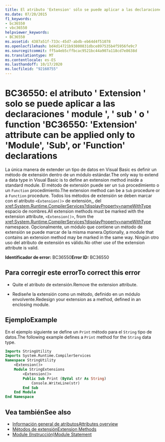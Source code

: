 ```yaml
---
title: El atributo 'Extension' sólo se puede aplicar a las declaraciones 'Module', 'Sub' o 'Function'
ms.date: 07/20/2015
f1_keywords:
- bc36550
- vbc36550
helpviewer_keywords:
- BC36550
ms.assetid: 4387a51f-733c-45d7-abdb-eb64d4f51078
ms.openlocfilehash: bd4d14721b93800831dbce897535b4f5956fe9c7
ms.sourcegitcommit: ff5a4eb5cffbcac9521bc44a907a118cd7e8638d
ms.translationtype: MT
ms.contentlocale: es-ES
ms.lasthandoff: 10/17/2020
ms.locfileid: "92160755"
---
```

# <a name="bc36550-extension-attribute-can-be-applied-only-to-module-sub-or-function-declarations"></a><span data-ttu-id="5ac32-102">BC36550: el atributo ' Extension ' solo se puede aplicar a las declaraciones ' module ', ' sub ' o ' function '</span><span class="sxs-lookup"><span data-stu-id="5ac32-102">BC36550: 'Extension' attribute can be applied only to 'Module', 'Sub', or 'Function' declarations</span></span>

<span data-ttu-id="5ac32-103">La única manera de extender un tipo de datos en Visual Basic es definir un método de extensión dentro de un módulo estándar.</span><span class="sxs-lookup"><span data-stu-id="5ac32-103">The only way to extend a data type in Visual Basic is to define an extension method inside a standard module.</span></span> <span data-ttu-id="5ac32-104">El método de extensión puede ser un `Sub` procedimiento o un `Function` procedimiento.</span><span class="sxs-lookup"><span data-stu-id="5ac32-104">The extension method can be a `Sub` procedure or a `Function` procedure.</span></span> <span data-ttu-id="5ac32-105">Todos los métodos de extensión se deben marcar con el atributo `<Extension()>` de extensión,, del <xref:System.Runtime.CompilerServices?displayProperty=nameWithType> espacio de nombres.</span><span class="sxs-lookup"><span data-stu-id="5ac32-105">All extension methods must be marked with the extension attribute, `<Extension()>`, from the <xref:System.Runtime.CompilerServices?displayProperty=nameWithType> namespace.</span></span> <span data-ttu-id="5ac32-106">Opcionalmente, un módulo que contiene un método de extensión se puede marcar de la misma manera.</span><span class="sxs-lookup"><span data-stu-id="5ac32-106">Optionally, a module that contains an extension method may be marked in the same way.</span></span> <span data-ttu-id="5ac32-107">Ningún otro uso del atributo de extensión es válido.</span><span class="sxs-lookup"><span data-stu-id="5ac32-107">No other use of the extension attribute is valid.</span></span>

<span data-ttu-id="5ac32-108">**Identificador de error:** BC36550</span><span class="sxs-lookup"><span data-stu-id="5ac32-108">**Error ID:** BC36550</span></span>

## <a name="to-correct-this-error"></a><span data-ttu-id="5ac32-109">Para corregir este error</span><span class="sxs-lookup"><span data-stu-id="5ac32-109">To correct this error</span></span>

- <span data-ttu-id="5ac32-110">Quite el atributo de extensión.</span><span class="sxs-lookup"><span data-stu-id="5ac32-110">Remove the extension attribute.</span></span>

- <span data-ttu-id="5ac32-111">Rediseñe la extensión como un método, definido en un módulo envolvente.</span><span class="sxs-lookup"><span data-stu-id="5ac32-111">Redesign your extension as a method, defined in an enclosing module.</span></span>

## <a name="example"></a><span data-ttu-id="5ac32-112">Ejemplo</span><span class="sxs-lookup"><span data-stu-id="5ac32-112">Example</span></span>

<span data-ttu-id="5ac32-113">En el ejemplo siguiente se define un `Print` método para el `String` tipo de datos.</span><span class="sxs-lookup"><span data-stu-id="5ac32-113">The following example defines a `Print` method for the `String` data type.</span></span>

```vb
Imports StringUtility
Imports System.Runtime.CompilerServices
Namespace StringUtility
    <Extension()>
    Module StringExtensions
        <Extension()>
        Public Sub Print (ByVal str As String)
            Console.WriteLine(str)
        End Sub
    End Module
End Namespace
```

## <a name="see-also"></a><span data-ttu-id="5ac32-114">Vea también</span><span class="sxs-lookup"><span data-stu-id="5ac32-114">See also</span></span>

- [<span data-ttu-id="5ac32-115">Información general de atributos</span><span class="sxs-lookup"><span data-stu-id="5ac32-115">Attributes overview</span></span>](../../programming-guide/concepts/attributes/index.md)
- [<span data-ttu-id="5ac32-116">Métodos de extensión</span><span class="sxs-lookup"><span data-stu-id="5ac32-116">Extension Methods</span></span>](../../programming-guide/language-features/procedures/extension-methods.md)
- [<span data-ttu-id="5ac32-117">Module (Instrucción)</span><span class="sxs-lookup"><span data-stu-id="5ac32-117">Module Statement</span></span>](../statements/module-statement.md)
